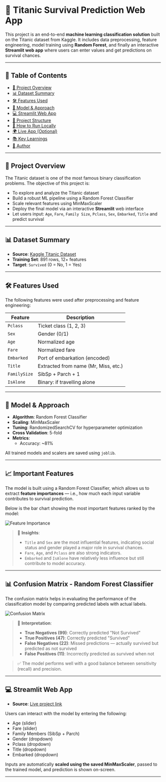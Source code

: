 # 🚢 Titanic Survival Prediction Web App

This project is an end-to-end **machine learning classification solution** built on the Titanic dataset from Kaggle. It includes data preprocessing, feature engineering, model training using **Random Forest**, and finally an interactive **Streamlit web app** where users can enter values and get predictions on survival chances.

---

## 📌 Table of Contents

- [📖 Project Overview](#project-overview)
- [📊 Dataset Summary](#dataset-summary)
- [🛠️ Features Used](#features-used)
- [🧠 Model & Approach](#model--approach)
- [💻 Streamlit Web App](#streamlit-web-app)
- [📁 Project Structure](#project-structure)
- [🚀 How to Run Locally](#how-to-run-locally)
- [🌍 Live App (Optional)](#live-app-optional)
- [📚 Key Learnings](#key-learnings)
- [👤 Author](#author)

---

## 📖 Project Overview

The Titanic dataset is one of the most famous binary classification problems. The objective of this project is:

- To explore and analyze the Titanic dataset
- Build a robust ML pipeline using a Random Forest Classifier
- Scale relevant features using MinMaxScaler
- Deploy the final model via an interactive **Streamlit** web interface
- Let users input: `Age`, `Fare`, `Family Size`, `Pclass`, `Sex`, `Embarked`, `Title` and predict survival

---

## 📊 Dataset Summary

- **Source**: [Kaggle Titanic Dataset](https://www.kaggle.com/competitions/titanic/data)
- **Training Set**: 891 rows, 12+ features
- **Target**: `Survived` (0 = No, 1 = Yes)

---

## 🛠️ Features Used

The following features were used after preprocessing and feature engineering:

| Feature       | Description |
|---------------|-------------|
| `Pclass`      | Ticket class (1, 2, 3) |
| `Sex`         | Gender (0/1) |
| `Age`         | Normalized age |
| `Fare`        | Normalized fare |
| `Embarked`    | Port of embarkation (encoded) |
| `Title`       | Extracted from name (Mr, Miss, etc.) |
| `FamilySize`  | SibSp + Parch + 1 |
| `IsAlone`     | Binary: if travelling alone |

---

## 🧠 Model & Approach

- **Algorithm**: Random Forest Classifier  
- **Scaling**: MinMaxScaler  
- **Tuning**: RandomizedSearchCV for hyperparameter optimization  
- **Cross Validation**: 5-fold  
- **Metrics**:
  - Accuracy: ~81%

All trained models and scalers are saved using `joblib`.

---

## 📈 Important Features

The model is built using a Random Forest Classifier, which allows us to extract **feature importances** — i.e., how much each input variable contributes to survival prediction.

Below is the bar chart showing the most important features ranked by the model:

![Feature Importance](assets/feature_importance.png)

> 📌 **Insights**:
> - `Title` and `Sex` are the most influential features, indicating social status and gender played a major role in survival chances.
> - `Fare`, `Age`, and `Pclass` are also strong indicators.
> - `Embarked` and `IsAlone` have relatively less influence but still contribute to model accuracy.

---


## 📊 Confusion Matrix - Random Forest Classifier

The confusion matrix helps in evaluating the performance of the classification model by comparing predicted labels with actual labels.

![Confusion Matrix](assets/confusion_matrix.png)

> 📌 **Interpretation**:
> - **True Negatives (99)**: Correctly predicted "Not Survived"
> - **True Positives (47)**: Correctly predicted "Survived"
> - **False Negatives (22)**: Missed predictions — actually survived but predicted as not survived
> - **False Positives (11)**: Incorrectly predicted as survived when not

> ✅ The model performs well with a good balance between sensitivity (recall) and precision.

---

## 💻 Streamlit Web App

- **Source**: [Live project link](https://dev-nikhil02-titanic-survival-prediction-deploymentapp-qgmyqm.streamlit.app/)

Users can interact with the model by entering the following:

- Age (slider)
- Fare (slider)
- Family Members (SibSp + Parch)
- Gender (dropdown)
- Pclass (dropdown)
- Title (dropdown)
- Embarked (dropdown)

Inputs are automatically **scaled using the saved MinMaxScaler**, passed to the trained model, and prediction is shown on-screen.

---